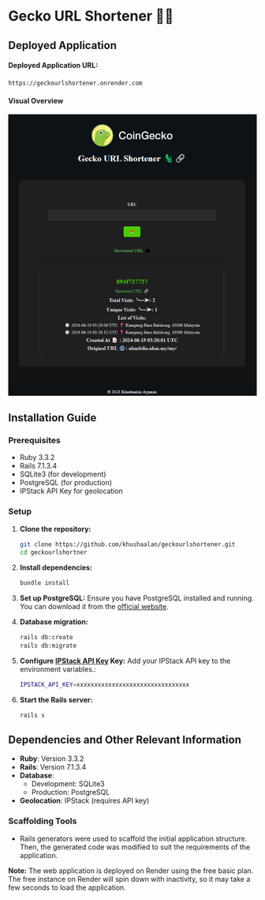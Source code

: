 # Gecko URL Shortener  🦎🔗
## Deployed Application

#### Deployed Application URL:
```sh
https://geckourlshortener.onrender.com
```

#### Visual Overview
![Alt text](/screenshot.png)


## Installation Guide

### Prerequisites
- Ruby 3.3.2
- Rails 7.1.3.4
- SQLite3 (for development)
- PostgreSQL (for production)
- IPStack API Key for geolocation

### Setup

1. **Clone the repository:**
    ```sh
    git clone https://github.com/khushaalan/geckourlshortener.git
    cd geckourlshortner
    ```

2. **Install dependencies:**
    ```sh
    bundle install
    ```

3. **Set up PostgreSQL:**
    Ensure you have PostgreSQL installed and running. You can download it from the [official website](https://www.postgresql.org/).

4. **Database migration:**
    ```sh
    rails db:create
    rails db:migrate
    ```

5. **Configure [IPStack API Key](https://ipstack.com/) Key:**
    Add your IPStack API key to the environment variables.:
    ```sh
    IPSTACK_API_KEY=xxxxxxxxxxxxxxxxxxxxxxxxxxxxxxxx
    ```

6. **Start the Rails server:**
    ```sh
    rails s
    ```

## Dependencies and Other Relevant Information

- **Ruby**: Version 3.3.2
- **Rails**: Version 7.1.3.4
- **Database**: 
  - Development: SQLite3
  - Production: PostgreSQL
- **Geolocation**: IPStack (requires API key)

### Scaffolding Tools
- Rails generators were used to scaffold the initial application structure. Then, the generated code was modified to suit the requirements of the application.




**Note:** The web application is deployed on Render using the free basic plan. The free instance on Render will spin down with inactivity, so it may take a few seconds to load the application.
